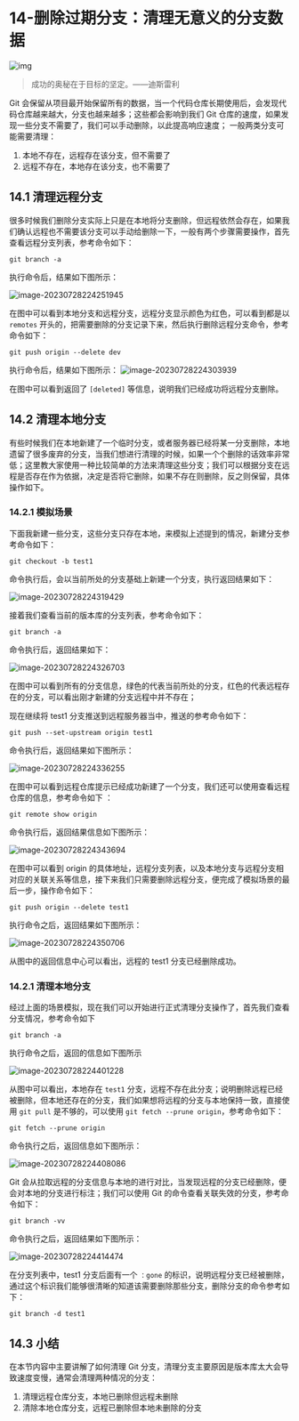 # 14-删除过期分支：清理无意义的分支数据

![img](https://img2.mukewang.com/5daee0480001a05206400359.jpg)

> 成功的奥秘在于目标的坚定。——迪斯雷利

Git 会保留从项目最开始保留所有的数据，当一个代码仓库长期使用后，会发现代码仓库越来越大，分支也越来越多；这些都会影响到我们 Git 仓库的速度，如果发现一些分支不需要了，我们可以手动删除，以此提高响应速度；
一般两类分支可能需要清理：

1. 本地不存在，远程存在该分支，但不需要了
2. 远程不存在，本地存在该分支，也不需要了

## 14.1 清理远程分支

很多时候我们删除分支实际上只是在本地将分支删除，但远程依然会存在，如果我们确认远程也不需要该分支可以手动给删除一下，一般有两个步骤需要操作，首先查看远程分支列表，参考命令如下：

```
git branch -a
```

执行命令后，结果如下图所示：

![image-20230728224251945](./assets/image-20230728224251945.png)

在图中可以看到本地分支和远程分支，远程分支显示颜色为红色，可以看到都是以 `remotes` 开头的，把需要删除的分支记录下来，然后执行删除远程分支命令，参考命令如下：

```
git push origin --delete dev
```

执行命令后，结果如下图所示：
![image-20230728224303939](./assets/image-20230728224303939.png)

在图中可以看到返回了 `[deleted]` 等信息，说明我们已经成功将远程分支删除。

## 14.2 清理本地分支

有些时候我们在本地新建了一个临时分支，或者服务器已经将某一分支删除，本地遗留了很多废弃的分支，当我们想进行清理的时候，如果一个个删除的话效率非常低；这里教大家使用一种比较简单的方法来清理这些分支；我们可以根据分支在远程是否存在作为依据，决定是否将它删除，如果不存在则删除，反之则保留，具体操作如下。

### 14.2.1 模拟场景

下面我新建一些分支，这些分支只存在本地，来模拟上述提到的情况，新建分支参考命令如下：

```
git checkout -b test1
```

命令执行后，会以当前所处的分支基础上新建一个分支，执行返回结果如下：

![image-20230728224319429](./assets/image-20230728224319429.png)

接着我们查看当前的版本库的分支列表，参考命令如下：

```
git branch -a
```

命令执行后，返回结果如下：

![image-20230728224326703](./assets/image-20230728224326703.png)

在图中可以看到所有的分支信息，绿色的代表当前所处的分支，红色的代表远程存在的分支，可以看出刚才新建的分支远程中并不存在；

现在继续将 test1 分支推送到远程服务器当中，推送的参考命令如下：

```
git push --set-upstream origin test1
```

命令执行后，返回结果如下图所示：

![image-20230728224336255](./assets/image-20230728224336255.png)

在图中可以看到远程仓库提示已经成功新建了一个分支，我们还可以使用查看远程仓库的信息，参考命令如下 ：

```
git remote show origin
```

命令执行后，返回结果信息如下图所示：

![image-20230728224343694](./assets/image-20230728224343694.png)

在图中可以看到 origin 的具体地址，远程分支列表，以及本地分支与远程分支相对应的关联关系等信息，接下来我们只需要删除远程分支，便完成了模拟场景的最后一步，操作命令如下：

```
git push origin --delete test1
```

执行命令之后，返回结果如下图所示：

![image-20230728224350706](./assets/image-20230728224350706.png)

从图中的返回信息中心可以看出，远程的 test1 分支已经删除成功。

### 14.2.1 清理本地分支

经过上面的场景模拟，现在我们可以开始进行正式清理分支操作了，首先我们查看分支情况，参考命令如下

```
git branch -a 
```

执行命令之后，返回的信息如下图所示

![image-20230728224401228](./assets/image-20230728224401228.png)

从图中可以看出，本地存在 `test1` 分支，远程不存在此分支；说明删除远程已经被删除，但本地还存在的分支，我们如果想将远程的分支与本地保持一致，直接使用 `git pull` 是不够的，可以使用 `git fetch --prune origin`，参考命令如下：

```
git fetch --prune origin 
```

命令执行之后，返回信息如下图所示：

![image-20230728224408086](./assets/image-20230728224408086.png)

Git 会从拉取远程的分支信息与本地的进行对比，当发现远程的分支已经删除，便会对本地的分支进行标注；我们可以使用 Git 的命令查看关联失效的分支，参考命令如下：

```
git branch -vv
```

命令执行之后，返回结果如下图所示：

![image-20230728224414474](./assets/image-20230728224414474.png)

在分支列表中，test1 分支后面有一个 `：gone` 的标识，说明远程分支已经被删除，通过这个标识我们能够很清晰的知道该需要删除那些分支，删除分支的命令参考如下：

```
git branch -d test1
```

## 14.3 小结

在本节内容中主要讲解了如何清理 Git 分支，清理分支主要原因是版本库太大会导致速度变慢，通常会清理两种情况的分支：

1. 清理远程仓库分支，本地已删除但远程未删除
2. 清除本地仓库分支，远程已删除但本地未删除的分支
